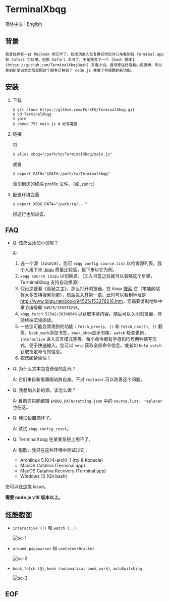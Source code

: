 # TerminalXbqg

[简体中文](ReadMe.zh-Hans.md) | [English](ReadMe.md)

## 背景

	我曾经拥有一台 Macbook 但它坏了。我成功进入恢复模式然后开心地看到有 Terminal.app 和 Safari 可以用。但那 Safari 太旧了，于是我写了一个 [bash 脚本](https://github.com/TerminalXbqgBash) 来看小说。我寻思在终端看小说很棒，所以拿到新笔记本之后就把这个脚本迁移到了 node.js 并做了些很酷的新功能。

## 安装

1. 下载

   ```plain
   $ git clone https://github.com/ForkFG/TerminalXbqg.git
   $ cd TerminalXbqg
   $ yarn
   $ chmod 755 main.js # 如有需要
   ```

2. 链接

   将

   ```plain
   $ alias xbqg="/path/to/TerminalXbqg/main.js"
   ```

   或者

   ```plain
   $ export PATH="$PATH:/path/to/TerminalXbqg"
   ```

   添加到您的终端 profile 文件。（如`.zshrc`）

3. 配置环境变量

   ```plain
   $ export XBQG_DATA="/path/to/..."
   ```

   把这行也加进去。

## FAQ

- Q: 该怎么添加小说呢？

  A:
     1. 选一个源（source）。您可 `xbqg config source.list` 以检查源列表。我个人用下来 [ibiqu](https://www.ibiqu.net) 质量比较高，接下来以它为例。
     2. `xbqg source ibiqu` 以切换源。（加入书签之后就可以省略这个步骤，TerminalXbqg 支持自动换源）
     3. 假设您要看《诡秘之主》，那么打开浏览器，在 ibiqu [搜索](http://www.ibiqu.net/modules/article/search.php?searchkey=%E8%AF%A1%E7%A7%98%E4%B9%8B%E4%B8%BB) 它（笔趣阁站群大多支持搜索功能），然后进入其第一章。此时可以看到地址是 <http://www.ibiqu.net/book/94525/153378216.htm>，您需要复制地址中章节编号即 `94525/153378216`。
     4. `xbqg fetch 52542/20380548` 以获取本章内容。随后可以关闭浏览器，体验终端沉浸阅读。
     5. 一些您可能会常用到的功能：`fetch_prev(p, [)` 和 `fetch_next(n, ])` 翻页，`book_mark`添加书签，`book_show`显示书架，`watch` 检查更新，`interactive` 进入交互模式等等。每个命令都有字母和符号两种缩写形式，便于快速输入。您可以 `help` 获取全部命令信息，或者如 `help watch` 获取指定命令的信息。
     5. 祝您阅读愉快！

- Q: 为什么文本包含奇怪的乱码？

  A: 它们来自新笔趣阁站群自身。不过 `replacer`  可以改善这个问题。

- Q: 我想加入新的源，该怎么做？

  A: 目前您只能编辑 `$XBQG_DATA/setting.json` 中的 `source.list`。 `replacer` 也在这。

- Q: 我把设置搞坏了。

  A: 试试 `xbqg config_reset`。

- Q: TerminalXbqg 在某某系统上用不了。

  A: 抱歉，我只在这些环境中测试过它：

  - Archlinux 5.10.14-arch1-1 (tty & Konsole)
  - MacOS Catalina (Terminal.app)
  - MacOS Catalina Recovery (Terminal.app)
  - Windows 10 (Git bash)
  
您可以在[这](https://github.com/ForkKILLET/TerminalXbqg/issues)提 issue。
  
**需要 node.js v16 版本以上。**

## 炫酷截图

- `interactive (!)` 和 `watch (..)`

  ![sc-1](https://s2.loli.net/2022/01/16/aTU4NJk3jmfpv6s.gif)

- `around`, `pagewarner` 和 `useCornerBracket`

  ![sc-2](https://s2.loli.net/2022/01/16/JtMrKuhie9g6EHU.png)

- `book_fetch (@)`, `hook (automatical book_mark)`, `autoSwitching`

  ![sc-3](https://s2.loli.net/2022/01/16/aVHK9yPNThLuAks.png)

## EOF


